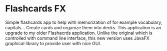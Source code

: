 # Flashcards FX
Simple flashcards app to help with memorization of for example vocabulary, capitals... Create cards and organize them into decks.
This application is an upgrade to my older Flashacrds application. Unlike the original which is controlled with command line interface, this new version uses JavaFX graphical library to provide user with nice GUI.

